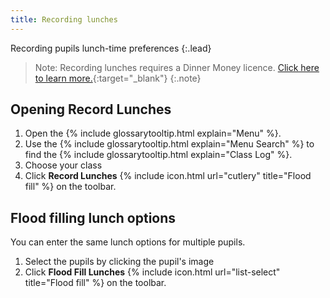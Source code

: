 ```yaml
---
title: Recording lunches
---
```


Recording pupils lunch-time preferences
{:.lead}

> Note: Recording lunches requires a Dinner Money licence. [Click here to learn more.](https://www.capita-sims.co.uk/products-and-services/sims-dinner-money){:target="_blank"}
{:.note}

## Opening Record Lunches

1. Open the {% include glossarytooltip.html explain="Menu" %}.
2. Use the {% include glossarytooltip.html explain="Menu Search" %} to find the {% include glossarytooltip.html explain="Class Log" %}.
3. Choose your class
4. Click **Record Lunches** {% include icon.html url="cutlery" title="Flood fill" %} on the toolbar.

## Flood filling lunch options

You can enter the same lunch options for multiple pupils.

1. Select the pupils by clicking the pupil's image
1. Click **Flood Fill Lunches** {% include icon.html url="list-select" title="Flood fill" %} on the toolbar.